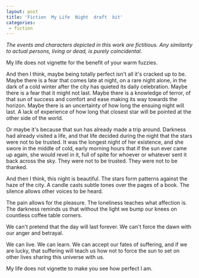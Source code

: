 ```yaml
---
layout: post
title: 'Fiction  My Life  Night  draft  bit'
categories:
 - fiction
---
```



<em>The events and characters depicted in this work are fictitious. Any similarity to actual persons, living or dead, is purely coincidental.</em>



My life does not vignette for the benefit of your warm fuzzies.



And then I think, maybe being totally perfect isn't all it's cracked up to be. Maybe there is a fear that comes late at night, on a rare night alone, in the dark of a cold winter after the city has quieted its daily celebration. Maybe there is a fear that it might not last. Maybe there is a knowledge of terror, of that sun of success and comfort and ease making its way towards the horizon. Maybe there is an uncertainty of how long the ensuing night will last. A lack of experience of how long that closest star will be pointed at the other side of the world. 



Or maybe it's because that sun has already made a trip around. Darkness had already visited a life, and that life decided during the night that the stars were not to be trusted. It was the longest night of her existence, and she swore in the middle of cold, early morning hours that if the sun ever came up again, she would revel in it, full of spite for whoever or whatever sent it back across the sky. They were not to be trusted. They were not to be thanked.



And then I think, this night is beautiful. The stars form patterns against the haze of the city. A candle casts subtle tones over the pages of a book. The silence allows other voices to be heard.



The pain allows for the pleasure. The loneliness teaches what affection is. The darkness reminds us that without the light we bump our knees on countless coffee table corners.



We can't pretend that the day will last forever. We can't force the dawn with our anger and betrayal. 



We can live. We can learn. We can accept our fates of suffering, and if we are lucky, that suffering will teach us how not to force the sun to set on other lives sharing this universe with us.



My life does not vignette to make you see how perfect I am.
